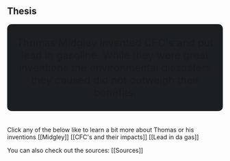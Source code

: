 ## Thesis

<div  style="ml: .5rem; mr: .5rem; background-color: #1b1f22;  border-radius: 10px; padding: 5px; text-align: center; mb: .2rem">
	<p style="font-size: 1.5rem">
	Thomas Midgley invented CFC's and put lead in gasoline. While they were great inventions the environmental diasasters they caused did not outweigh their benefits.
	</p>
</div>
<div style=height:35px></div>
Click any of the below like to learn a bit more about Thomas or his inventions
[[Midgley]]
[[CFC's and their impacts]]
[[Lead in da gas]]

You can also check out the sources: [[Sources]]
